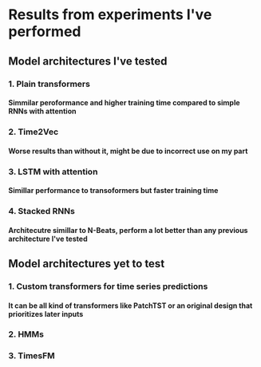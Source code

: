 # Results from experiments I've performed

## Model architectures I've tested

### 1. Plain transformers

#### Simmilar peroformance and higher training time compared to simple RNNs with attention

### 2. Time2Vec

#### Worse results than without it, might be due to incorrect use on my part

### 3. LSTM with attention

#### Simillar performance to transoformers but faster training time

### 4. Stacked RNNs

#### Architecutre simillar to N-Beats, perform a lot better than any previous architecture I've tested

## Model architectures yet to test

### 1. Custom transformers for time series predictions

#### It can be all kind of transformers like PatchTST or an original design that prioritizes later inputs

### 2. HMMs

### 3. TimesFM
